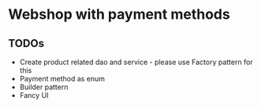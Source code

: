 # Webshop with payment methods
## TODOs
* Create product related dao and service - please use Factory pattern for this
* Payment method as enum
* Builder pattern
* Fancy UI
